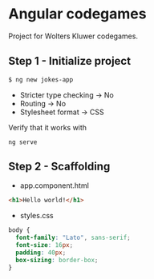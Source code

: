 # Angular codegames

Project for Wolters Kluwer codegames.

## Step 1 - Initialize project

```bash
$ ng new jokes-app
```

- Stricter type checking -> No
- Routing -> No
- Stylesheet format -> CSS

Verify that it works with

```
ng serve
```

## Step 2 - Scaffolding

- app.component.html

```html
<h1>Hello world!</h1>
```

- styles.css

```css
body {
  font-family: "Lato", sans-serif;
  font-size: 16px;
  padding: 40px;
  box-sizing: border-box;
}
```
